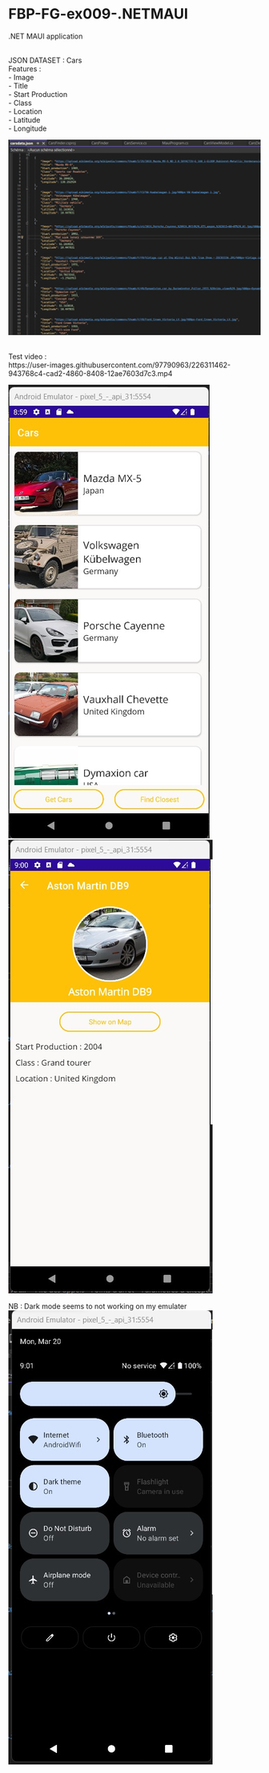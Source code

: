 # FBP-FG-ex009-.NETMAUI
.NET MAUI application

<br/>
JSON DATASET : Cars
<br/>
Features :
<br/> - Image
<br/> - Title
<br/> - Start Production
<br/> - Class
<br/> - Location
<br/> - Latitude
<br/> - Longitude
<br/>


![001](Screenshots/001.jpg)


<br/>
Test video :
<br/>
https://user-images.githubusercontent.com/97790963/226311462-943768c4-cad2-4860-8408-12ae7603d7c3.mp4

![002](Screenshots/002.jpg)
![003](Screenshots/003.jpg)

NB : Dark mode seems to not working on my emulater
![004](Screenshots/004.jpg)
